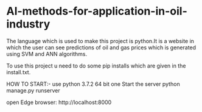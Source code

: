 # AI-methods-for-application-in-oil-industry
The language which is used to make this project is python.It is a website in which the user can see predictions of oil and gas prices which is generated using SVM and ANN algorithms.

To use this project u need to do some pip installs which are given in the install.txt.

HOW TO START:-
use python 3.7.2 64 bit one
Start the server
python manage.py runserver

open Edge browser:
http://localhost:8000
